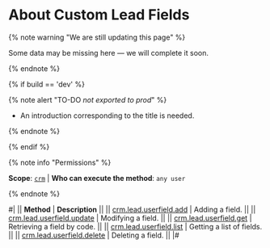 # About Custom Lead Fields

{% note warning "We are still updating this page" %}

Some data may be missing here — we will complete it soon.

{% endnote %}

{% if build == 'dev' %}

{% note alert "TO-DO _not exported to prod_" %}

- An introduction corresponding to the title is needed.

{% endnote %}

{% endif %}

{% note info "Permissions" %}

**Scope**: [`crm`](../../../scopes/permissions.md) | **Who can execute the method**: `any user`

{% endnote %}

#|
|| **Method** | **Description** ||
|| [crm.lead.userfield.add](./crm-lead-userfield-add.md) | Adding a field. ||
|| [crm.lead.userfield.update](./crm-lead-userfield-update.md) | Modifying a field. ||
|| [crm.lead.userfield.get](./crm-lead-userfield-get.md) | Retrieving a field by code. ||
|| [crm.lead.userfield.list](./crm-lead-userfield-list.md) | Getting a list of fields. ||
|| [crm.lead.userfield.delete](./crm-lead-userfield-delete.md) | Deleting a field. ||
|#